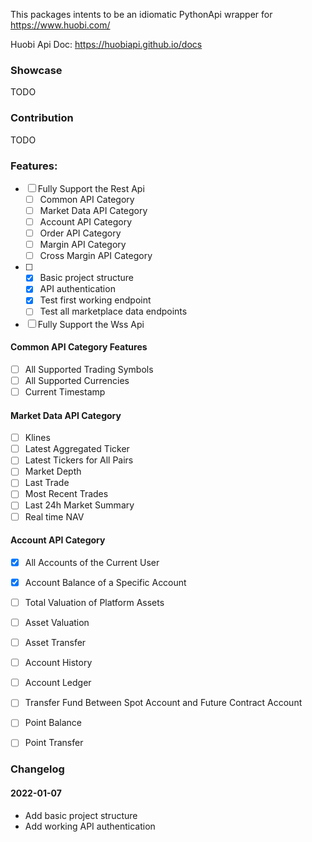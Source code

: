 This packages intents to be an idiomatic PythonApi wrapper for https://www.huobi.com/

Huobi Api Doc: https://huobiapi.github.io/docs
### Showcase
TODO

### Contribution
TODO


### Features:
  - [ ] Fully Support the Rest Api
    - [ ] Common API Category
    - [ ] Market Data API Category
    - [ ] Account API Category
    - [ ] Order API Category
    - [ ] Margin API Category
    - [ ] Cross Margin API Category
  - [ ] 
    - [x] Basic project structure
    - [x] API authentication
    - [x] Test first working endpoint
    - [ ] Test all marketplace data endpoints
  - [ ] Fully Support the Wss Api

#### Common API Category Features
- [ ] All Supported Trading Symbols
- [ ] All Supported Currencies
- [ ] Current Timestamp

#### Market Data API Category
- [ ] Klines
- [ ] Latest Aggregated Ticker
- [ ] Latest Tickers for All Pairs
- [ ] Market Depth
- [ ] Last Trade
- [ ] Most Recent Trades
- [ ] Last 24h Market Summary
- [ ] Real time NAV

#### Account API Category
- [x] All Accounts of the Current User
- [x] Account Balance of a Specific Account
- [ ] Total Valuation of Platform Assets
- [ ] Asset Valuation
- [ ] Asset Transfer
- [ ] Account History
- [ ] Account Ledger
- [ ] Transfer Fund Between Spot Account and Future Contract Account
- [ ] Point Balance
- [ ] Point Transfer


### Changelog
#### 2022-01-07 
* Add basic project structure
* Add working API authentication
